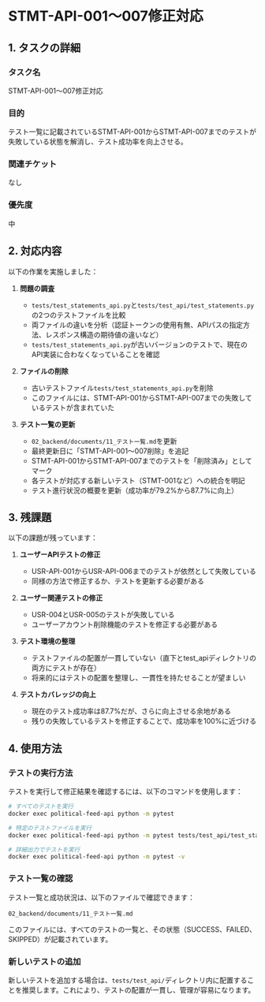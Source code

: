 # STMT-API-001〜007修正対応

## 1. タスクの詳細

### タスク名
STMT-API-001〜007修正対応

### 目的
テスト一覧に記載されているSTMT-API-001からSTMT-API-007までのテストが失敗している状態を解消し、テスト成功率を向上させる。

### 関連チケット
なし

### 優先度
中

## 2. 対応内容

以下の作業を実施しました：

1. **問題の調査**
   - `tests/test_statements_api.py`と`tests/test_api/test_statements.py`の2つのテストファイルを比較
   - 両ファイルの違いを分析（認証トークンの使用有無、APIパスの指定方法、レスポンス構造の期待値の違いなど）
   - `tests/test_statements_api.py`が古いバージョンのテストで、現在のAPI実装に合わなくなっていることを確認

2. **ファイルの削除**
   - 古いテストファイル`tests/test_statements_api.py`を削除
   - このファイルには、STMT-API-001からSTMT-API-007までの失敗しているテストが含まれていた

3. **テスト一覧の更新**
   - `02_backend/documents/11_テスト一覧.md`を更新
   - 最終更新日に「STMT-API-001〜007削除」を追記
   - STMT-API-001からSTMT-API-007までのテストを「削除済み」としてマーク
   - 各テストが対応する新しいテスト（STMT-001など）への統合を明記
   - テスト進行状況の概要を更新（成功率が79.2%から87.7%に向上）

## 3. 残課題

以下の課題が残っています：

1. **ユーザーAPIテストの修正**
   - USR-API-001からUSR-API-006までのテストが依然として失敗している
   - 同様の方法で修正するか、テストを更新する必要がある

2. **ユーザー関連テストの修正**
   - USR-004とUSR-005のテストが失敗している
   - ユーザーアカウント削除機能のテストを修正する必要がある

3. **テスト環境の整理**
   - テストファイルの配置が一貫していない（直下とtest_apiディレクトリの両方にテストが存在）
   - 将来的にはテストの配置を整理し、一貫性を持たせることが望ましい

4. **テストカバレッジの向上**
   - 現在のテスト成功率は87.7%だが、さらに向上させる余地がある
   - 残りの失敗しているテストを修正することで、成功率を100%に近づける

## 4. 使用方法

### テストの実行方法

テストを実行して修正結果を確認するには、以下のコマンドを使用します：

```bash
# すべてのテストを実行
docker exec political-feed-api python -m pytest

# 特定のテストファイルを実行
docker exec political-feed-api python -m pytest tests/test_api/test_statements.py

# 詳細出力でテストを実行
docker exec political-feed-api python -m pytest -v
```

### テスト一覧の確認

テスト一覧と成功状況は、以下のファイルで確認できます：

```
02_backend/documents/11_テスト一覧.md
```

このファイルには、すべてのテストの一覧と、その状態（SUCCESS、FAILED、SKIPPED）が記載されています。

### 新しいテストの追加

新しいテストを追加する場合は、`tests/test_api/`ディレクトリ内に配置することを推奨します。これにより、テストの配置が一貫し、管理が容易になります。